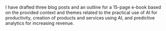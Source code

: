 I have drafted three blog posts and an outline for a 15-page e-book based on the provided context and themes related to the practical use of AI for productivity, creation of products and services using AI, and predictive analytics for increasing revenue.